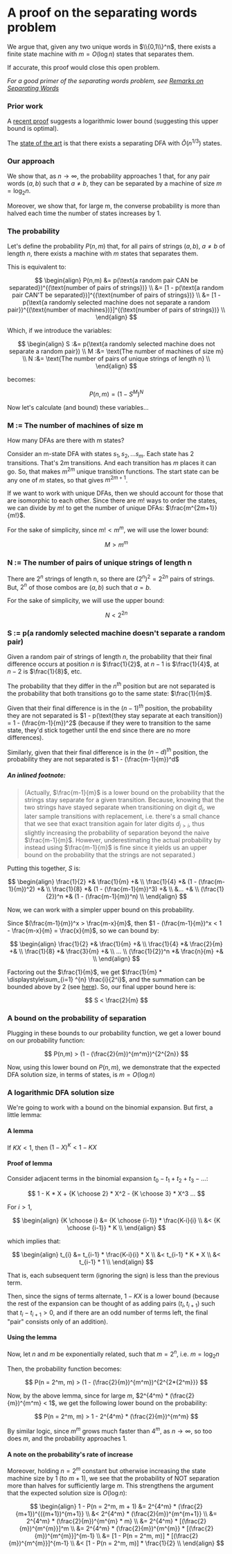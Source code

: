 # A proof on the separating words problem

We argue that, given any two unique words in $\\{0,1\\}^n$, there exists a finite state machine with $m = O(\log n)$ states that separates them. 

If accurate, this proof would close this open problem.

_For a good primer of the separating words problem, see [Remarks on Separating Words](http://web.mit.edu/dwilson/www/papers/desw.pdf)_

### Prior work
A [recent proof](https://link.springer.com/chapter/10.1007/978-3-031-07469-1_13) suggests a logarithmic lower bound (suggesting this upper bound is optimal).

The [state of the art](http://people.maths.ox.ac.uk/~chase/swtr.pdf) is that there exists a separating DFA with ${Õ}(n^{1/3})$ states.

### Our approach
We show that, as $n\rightarrow\infty$, the probability approaches 1 that, for any pair words $(a, b)$ such that $a \neq b$, they can be separated by a machine of size $m = \log_{2} n$.

Moreover, we show that, for large m, the converse probability is more than halved each time the number of states increases by 1.

### The probability

Let's define the probability $P(n, m)$ that, for all pairs of strings $(a, b)\text{, }a \neq b$ of length $n$, there exists a machine with $m$ states that separates them.

This is equivalent to:

$$
\begin{align}
P(n,m) &= p(\text{a random pair CAN be separated})^{(\text{number of pairs of strings})} \\
       &= [1 - p(\text{a random pair CAN'T be separated})]^{(\text{number of pairs of strings})} \\
       &= [1 - p(\text{a randomly selected machine does not separate a random pair})^{(\text{number of machines})}]^{(\text{number of pairs of strings})} \\
\end{align}       
$$

Which, if we introduce the variables:

$$
\begin{align}
  S :&= p(\text{a randomly selected machine does not separate a random pair}) \\
  M :&= \text{The number of machines of size m} \\
  N :&= \text{The number of pairs of unique strings of length n} \\
\end{align}  
$$

becomes:

$$
P(n,m) = (1 - S^M)^N
$$

Now let's calculate (and bound) these variables...

### M := The number of machines of size m
How many DFAs are there with m states?

Consider an m-state DFA with states $s_1, s_2, ... s_m$. Each state has $2$ transitions. That's $2m$ transitions. And each transition has $m$ places it can go. So, that makes $m^{2m}$ unique transition functions. The start state can be any one of $m$ states, so that gives $m^{2m+1}$.

If we want to work with unique DFAs, then we should account for those that are isomorphic to each other. Since there are $m!$ ways to order the states, we can divide by $m!$ to get the number of unique DFAs: $\frac{m^{2m+1}}{m!}$.

For the sake of simplicity, since $m! < m^m$, we will use the lower bound:

$$
M > m^m
$$

### N := The number of pairs of unique strings of length n
There are $2^n$ strings of length n, so there are $(2^n)^2 = 2^{2n}$ pairs of strings. But, $2^n$ of those combos are $(a, b) \text{ such that } a = b$. 

For the sake of simplicity, we will use the upper bound:

$$
N < 2^{2n}
$$

### S := p(a randomly selected machine doesn't separate a random pair)

Given a random pair of strings of length $n$, the probability that their final difference occurs at position $n$ is $\frac{1}{2}$, at $n-1$ is $\frac{1}{4}$, at $n-2$ is $\frac{1}{8}$, etc.

The probability that they differ in the $n^{th}$ position but are not separated is the probability that both transitions go to the same state: $\frac{1}{m}$.

Given that their final difference is in the $(n-1)^{th}$ position, the probability they are not separated is $1 - p(\text{they stay separate at each transition}) = 1 - (\frac{m-1}{m})^2$ (because if they were to transition to the same state, they'd stick together until the end since there are no more differences).

Similarly, given that their final difference is in the $(n-d)^{th}$ position, the probability they are not separated is $1 - (\frac{m-1}{m})^d$

##### An inlined footnote:
> (Actually, $\frac{m-1}{m}$ is a lower bound on the probability that the strings stay separate for a given transition. Because, knowing that the two strings have stayed separate when transitioning on digit $d_i$, we later sample transitions with replacement, i.e. there's a small chance that we see that exact transition again for later digits $d_{j > i}$, thus slightly increasing the probability of separation beyond the naive $\frac{m-1}{m}$. However, underestimating the actual probability by instead using $\frac{m-1}{m}$ is fine since it yields us an upper bound on the probability that the strings are not separated.)

Putting this together, $S$ is:

$$
\begin{align}
\frac{1}{2} *& \frac{1}{m} +& \\
\frac{1}{4} *& (1 - (\frac{m-1}{m})^2) +& \\
\frac{1}{8} *& (1 - (\frac{m-1}{m})^3) +& \\
 &... +& \\
(\frac{1}{2})^n *& (1 - (\frac{m-1}{m})^n) \\
\end{align}
$$

Now, we can work with a simpler upper bound on this probability.

Since $(\frac{m-1}{m})^x > \frac{m-x}{m}$, then $1 - (\frac{m-1}{m})^x < 1 - \frac{m-x}{m} = \frac{x}{m}$, so we can bound by:

$$
\begin{align}
\frac{1}{2} *& \frac{1}{m} +& \\
\frac{1}{4} *& \frac{2}{m} +& \\
\frac{1}{8} *& \frac{3}{m} +& \\
... \\
(\frac{1}{2})^n *& \frac{n}{m} +& \\
\end{align}
$$

Factoring out the $\frac{1}{m}$, we get $\frac{1}{m} * \displaystyle\sum_{i=1} ^{n} \frac{i}{2^i}$, and the summation can be bounded above by 2 (see [here](https://www.quora.com/How-do-you-evaluate-the-sum-of-n-2-n-from-n-1-to-infinity)). So, our final upper bound here is:

$$
S < \frac{2}{m}
$$

### A bound on the probability of separation
Plugging in these bounds to our probability function, we get a lower bound on our probability function:

$$
P(n,m) > (1 - (\frac{2}{m})^{m^m})^{2^{2n}} 
$$

Now, using this lower bound on $P(n,m)$, we demonstrate that the expected DFA solution size, in terms of states, is $m = O(\log n)$

### A logarithmic DFA solution size
We're going to work with a bound on the binomial expansion. But first, a little lemma:

#### A lemma
If $KX<1$, then $(1 - X)^K < 1 - KX$

#### Proof of lemma
Consider adjacent terms in the binomial expansion $t_0 - t_1 + t_2 + t_3 - ...$:

$$
1 - K * X + {K \choose 2} * X^2 - {K \choose 3} * X^3 ...
$$

For $i > 1$, 

$$
\begin{align}
{K \choose i} &= {K \choose {i-1}} * \frac{K-i}{i} \\
              &< {K \choose {i-1}} * K \\
\end{align}
$$

which implies that: 

$$
\begin{align}
t_{i} &= t_{i-1} * \frac{K-i}{i} * X \\
      &< t_{i-1} * K * X \\
      &< t_{i-1} * 1 \\
\end{align}      
$$

That is, each subsequent term (ignoring the sign) is less than the previous term.

Then, since the signs of terms alternate, $1 - KX$ is a lower bound (because the rest of the expansion can be thought of as adding pairs $(t_i,t_{i+1})$ such that $t_i-t_{i+1} > 0$, and if there are an odd number of terms left, the final "pair" consists only of an addition).

#### Using the lemma

Now, let $n$ and $m$ be exponentially related, such that $m = 2^n$, i.e. $m = \log_2 n$

Then, the probability function becomes:

$$
P(n = 2^m, m) > (1 - (\frac{2}{m})^{m^m})^{2^{2*{2^m}}} 
$$

Now, by the above lemma, since for large $m$, $2^{4^m} * (\frac{2}{m})^{m^m} < 1$, we get the following lower bound on the probability:

$$
P(n = 2^m, m) > 1 - 2^{4^m} * (\frac{2}{m})^{m^m}
$$

By similar logic, since $m^m$ grows much faster than $4^m$, as $n\rightarrow\infty$, so too does $m$, and the probability approaches $1$.

#### A note on the probability's rate of increase

Moreover, holding $n = 2^m$ constant but otherwise increasing the state machine size by 1 (to $m+1$), we see that the probability of NOT separation more than halves for sufficiently large $m$. This strengthens the argument that the expected solution size is $O(\log n)$:

$$
\begin{align}
1 - P(n = 2^m, m + 1) &= 2^{4^m} * (\frac{2}{m+1})^{({m+1})^{m+1}} \\
                  &< 2^{4^m} * (\frac{2}{m})^{m^{m+1}} \\
                  &= 2^{4^m} * (\frac{2}{m})^{m^{m} * m} \\
                  &= 2^{4^m} * [(\frac{2}{m})^{m^{m}}]^m \\
                  &= 2^{4^m} * (\frac{2}{m})^{m^{m}} * [(\frac{2}{m})^{m^{m}}]^{m-1} \\
                  &= [1 - P(n = 2^m, m)] * [(\frac{2}{m})^{m^{m}}]^{m-1} \\
                  &< [1 - P(n = 2^m, m)] * \frac{1}{2} \\      
\end{align}
$$




